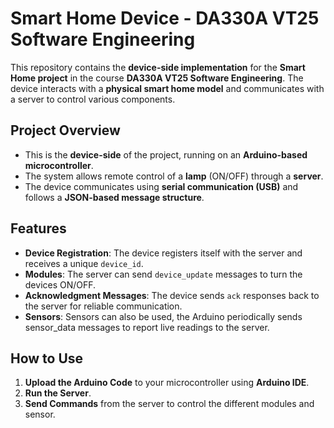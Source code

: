 # Smart Home Device - DA330A VT25 Software Engineering  

This repository contains the **device-side implementation** for the **Smart Home project** in the course **DA330A VT25 Software Engineering**. The device interacts with a **physical smart home model** and communicates with a server to control various components.  

## Project Overview  
- This is the **device-side** of the project, running on an **Arduino-based microcontroller**.  
- The system allows remote control of a **lamp** (ON/OFF) through a **server**.  
- The device communicates using **serial communication (USB)** and follows a **JSON-based message structure**.  

## Features  
- **Device Registration**: The device registers itself with the server and receives a unique `device_id`.  
- **Modules**: The server can send `device_update` messages to turn the devices ON/OFF.  
- **Acknowledgment Messages**: The device sends `ack` responses back to the server for reliable communication.  
- **Sensors**: Sensors can also be used, the Arduino periodically sends sensor_data messages to report live readings to the server.

## How to Use  
1. **Upload the Arduino Code** to your microcontroller using **Arduino IDE**.  
2. **Run the Server**.  
3. **Send Commands** from the server to control the different modules and sensor.  


